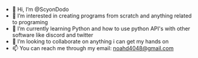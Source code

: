 - 👋 Hi, I’m @ScyonDodo
- 👀 I’m interested in creating programs from scratch and anything related to programing
- 🌱 I’m currently learning Python and how to use python API's with other software like discord and twitter
- 💞️ I’m looking to collaborate on anything i can get my hands on
- 📫 You can reach me through my email: noahd4048@gmail.com

<!---
ScyonDodo/ScyonDodo is a ✨ special ✨ repository because its `README.md` (this file) appears on your GitHub profile.
You can click the Preview link to take a look at your changes.
--->
